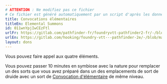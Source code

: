 ```yaml
---
# ATTENTION : Ne modifiez pas ce fichier
# Ce fichier est généré automatiquement par un script d'après les données du module Foundry VTT officiel et de sa traduction
title: Convocations élémentaires
titleEn: Elemental Summons
id: 011wnYpjIwCEzFtl
urlFr: https://gitlab.com/pathfinder-fr/foundryvtt-pathfinder2-fr/-/blob/master/data/feats/011wnYpjIwCEzFtl.htm
urlEn: https://gitlab.com/hooking/foundry-vtt---pathfinder-2e/-/blob/master/packs/data/feats.db/elemental-summons.json
layout: dons
---
```

Vous pouvez faire appel aux quatre éléments.

Vous pouvez passer 10 minutes en symbiose avec la nature pour remplacer un des sorts que vous avez préparé dans un des emplacements de sort de druide avec un sort de [Convocation d'élémentaire](../sorts/convocation-d-élémentaire.md) de même niveau.
